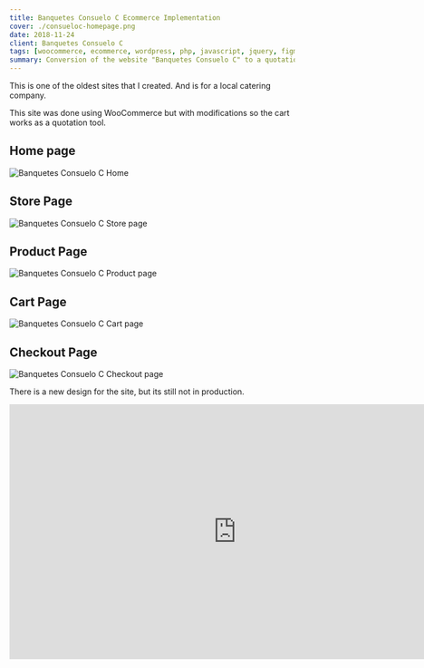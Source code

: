 ```yaml
---
title: Banquetes Consuelo C Ecommerce Implementation
cover: ./consueloc-homepage.png
date: 2018-11-24
client: Banquetes Consuelo C
tags: [woocommerce, ecommerce, wordpress, php, javascript, jquery, figma, design, svg, webdesign, trello]
summary: Conversion of the website "Banquetes Consuelo C" to a quotation tool by using the e-commerce plugin WooCommerce and some custom code.
---
```


This is one of the oldest sites that I created. And is for a local catering company.

This site was done using WooCommerce but with modifications so the cart works as a quotation tool.

## Home page

![Banquetes Consuelo C Home](./consueloc-home-complete.png)

## Store Page

![Banquetes Consuelo C Store page](./consueloc-store.png)

## Product Page

![Banquetes Consuelo C Product page](./consueloc-prod.png)

## Cart Page

![Banquetes Consuelo C Cart page](./consueloc-cart.png)

## Checkout Page

![Banquetes Consuelo C Checkout page](./consueloc-checkout.png)

There is a new design for the site, but its still not in production.

<iframe style="border: none;" width="800" height="450" src="https://www.figma.com/embed?embed_host=share&url=https%3A%2F%2Fwww.figma.com%2Ffile%2F2Btu84hPAA4zAM4444xZsa%2FBanquetes-Consuelo-C" allowfullscreen></iframe>
